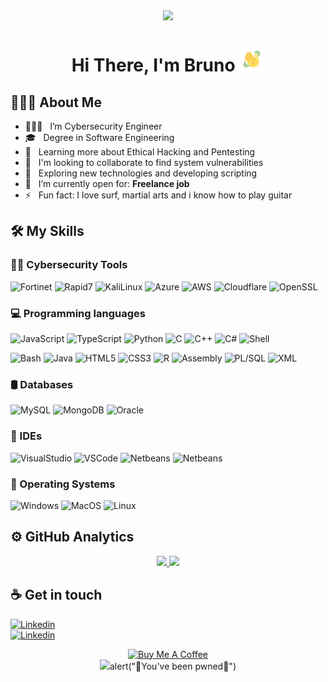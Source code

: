 <div align="center">
<img src="https://i.pinimg.com/originals/77/ca/a3/77caa32884d735d439ade45ba37feaf2.gif" width="400px" />
<br>
</div>

<h1 align="Center">  Hi There, I'm Bruno <img src="https://raw.githubusercontent.com/ashu-guo/ashu-guo/main/assets/wave.gif" width="40px" /> </h1>

<div align="left"> 
  <h2> 👨🏻‍💻 About Me </h2>

  - 👨🏻‍💻 &nbsp; I’m Cybersecurity Engineer
  - 🎓 &nbsp; Degree in Software Engineering
  - 🌱 &nbsp; Learning more about Ethical Hacking and Pentesting
  - 👯 &nbsp; I'm looking to collaborate to find system vulnerabilities
  - 🤔 &nbsp; Exploring new technologies and developing scripting
  - 🔭 &nbsp; I’m currently open for: <b>Freelance job</b>
  - ⚡ &nbsp; Fun fact: I love surf, martial arts and i know how to play guitar  
</div> 

<div align="left">
<h2> 🛠️ My Skills </h2>

<h3> 🏴‍☠ Cybersecurity Tools </h3>

![Fortinet](https://img.shields.io/badge/-Fortinet-EE3124?style=flat&logo=fortinet&logoColor=white)
![Rapid7](https://img.shields.io/badge/-Rapid7-0055DA?style=flat&logo=rapid&logoColor=white)
![KaliLinux](https://img.shields.io/badge/Kali-557C94?style=flat-square&logo=KaliLinux&logoColor=white)
![Azure](https://custom-icon-badges.demolab.com/badge/Microsoft%20Azure-0089D6?logo=msazure&logoColor=white)
![AWS](https://img.shields.io/badge/-AWS-232F3E?style=flat&logo=amazon&logoColor=white)
![Cloudflare](https://img.shields.io/badge/-Cloudflare-F38020?style=flat&logo=cloudflare&logoColor=white)
![OpenSSL](https://img.shields.io/badge/OpenSSL-721412?style=flat-square&logo=OpenSSL&logoColor=white)



<h3> 💻 Programming languages </h3>

![JavaScript](https://img.shields.io/badge/JavaScript-F7DF1E?logo=javascript&logoColor=000)
![TypeScript](https://img.shields.io/badge/TypeScript-3178C6?logo=typescript&logoColor=fff)
![Python](https://img.shields.io/badge/Python-3776AB?style=flat-square&logo=Python&logoColor=white)
![C](https://img.shields.io/badge/C-00599C?logo=c&logoColor=white)
![C++](https://img.shields.io/badge/C++-%2300599C.svg?logo=c%2B%2B&logoColor=white)
![C#](https://custom-icon-badges.demolab.com/badge/C%23-%23239120.svg?logo=cshrp&logoColor=white)
![Shell](https://img.shields.io/badge/Shell-FFD500?style=flat-square&logo=Shell&logoColor=white)

![Bash](https://img.shields.io/badge/Bash-4EAA25?logo=gnubash&logoColor=fff)
![Java](https://img.shields.io/badge/Java-%23ED8B00.svg?logo=openjdk&logoColor=white)
![HTML5](https://img.shields.io/badge/HTML-E34F26?style=flat-square&logo=HTML5&logoColor=white)
![CSS3](https://img.shields.io/badge/CSS-1572B6?style=flat-square&logo=CSS3&logoColor=white)
![R](https://img.shields.io/badge/R-%23276DC3.svg?logo=r&logoColor=white)
![Assembly](https://img.shields.io/badge/-Assembly-007AAC?style=flat&logo=assemblyscript&logoColor=white)
![PL/SQL](https://img.shields.io/badge/PL/SQL-CC2927?style=flat&logo=microsoftsqlserver&logoColor=white)
![XML](https://img.shields.io/badge/XML-767C52?logo=xml&logoColor=fff)



<h3> 🛢 Databases </h3>

![MySQL](https://img.shields.io/badge/MySQL-4479A1?style=flat-square&logo=MySQL&logoColor=white)
![MongoDB](https://img.shields.io/badge/-MongoDB-47A248?style=flat&logo=mongodb&logoColor=white)
![Oracle](https://img.shields.io/badge/-Oracle-F80000?style=flat&logo=oracle&logoColor=white)

<h3> 🚀 IDEs </h3>

![VisualStudio](https://img.shields.io/badge/-VisualStudio-512BD4?style=flat&logo=visualbasic&logoColor=white)
![VSCode](https://img.shields.io/badge/-VisualStudioCode-007ACC?style=flat&logo=visualstudiocode&logoColor=white)
![Netbeans](https://img.shields.io/badge/-NetBeansIDE-1B6AC6?style=flat&logo=apachenetbeanside&logoColor=white)
![Netbeans](https://img.shields.io/badge/-PyCharm-000000?style=flat&logo=pycharm&logoColor=white)



<h3> 🤖 Operating Systems </h3>

![Windows](https://img.shields.io/badge/Windows-0078D6?style=flat-square&logo=Windows&logoColor=white)
![MacOS](https://img.shields.io/badge/MacOS-000000?style=flat-square&logo=macOS&logoColor=white)
![Linux](https://img.shields.io/badge/-Linux-FCC624?style=flat&logo=linux&logoColor=white)

</div>

<div align="left">
<h2> ⚙️ GitHub Analytics </h2>

<p align="center">
  <a href="https://github.com/kaiUb777">
    <img height="180em" src="https://github-readme-stats-eight-theta.vercel.app/api?username=kaiUb777&show_icons=true&theme=algolia&include_all_commits=true&count_private=true"/>
  </a>
  <a href="https://github.com/kaiUb777">
    <img height="180em" src="https://github-readme-stats-eight-theta.vercel.app/api/top-langs/?username=kaiub777&layout=compact&langs_count=8&theme=algolia"/>
  </a>
</p>
</div>

<div align="left"> 
  <h2> ☕ Get in touch </h2>

[![Linkedin](https://img.shields.io/badge/-Linkedin-0A66C2?style=flat&logo=linkedin&logoColor=white])](https://www.linkedin.com/in/bruno-silva777/)
</br>
[![Linkedin](https://img.shields.io/badge/-GitHub-181717?style=flat&logo=github&logoColor=white])](https://github.com/kaiUb777)

<div align="center">
<a href="https://buymeacoffee.com/kaiub777" target="_blank" rel="noreferrer nofollow">
    <img src="https://cdn.buymeacoffee.com/buttons/default-red.png" alt="Buy Me A Coffee" height="40" width="170" >
</a>
</div>

<div align="center">
<img src="https://readme-typing-svg.herokuapp.com?font=Ubuntu&color=%230EAA20&vCenter=true&lines=Thanks+for+visiting!+You're+welcome!"
<script>alert("👹You've been pwned👹")</script>  
</div>
